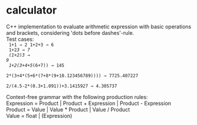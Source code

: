 # calculator
C++ implementation to evaluate arithmetic expression with basic operations and brackets, considering 'dots before dashes'-rule.<br>
Test cases:<br><code>
1+1 &rarr; 2
1+2+3 &rarr; 6<br>
1+2*3 &rarr; 7<br>
(1+2)*3 &rarr; 9<br>
1+2*(3+4+5*(6+7)) &rarr; 145<br>
2*(3+4*(5+6*(7+8*(9+10.123456789)))) &rarr; 7725.407227<br>
2/(4.5-2*(0.3+1.091))+3.1415927 &rarr; 4.305737<br>
</code><br>
Context-free grammar with the following production rules:<br>
Expression = Product | Product + Expression |  Product - Expression<br>
Product = Value | Value * Product | Value / Product<br>
Value = float | (Expression)<br>
